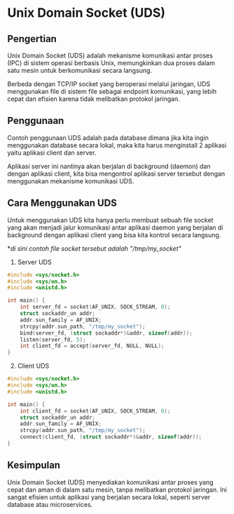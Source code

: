 # Unix Domain Socket (UDS)

## Pengertian

Unix Domain Socket (UDS) adalah mekanisme komunikasi antar proses (IPC) di sistem operasi berbasis Unix, memungkinkan dua proses dalam satu mesin untuk berkomunikasi secara langsung.

Berbeda dengan TCP/IP socket yang beroperasi melalui jaringan, UDS menggunakan file di sistem file sebagai endpoint komunikasi, yang lebih cepat dan efisien karena tidak melibatkan protokol jaringan.

## Penggunaan

Contoh penggunaan UDS adalah pada database dimana jika kita ingin menggunakan database secara lokal, maka kita harus menginstall 2 aplikasi yaitu aplikasi client dan server.

Aplikasi server ini nantinya akan berjalan di background (daemon) dan dengan aplikasi client, kita bisa mengontrol aplikasi server tersebut dengan menggunakan mekanisme komunikasi UDS.

## Cara Menggunakan UDS
Untuk menggunakan UDS kita hanya perlu membuat sebuah file socket yang akan menjadi jalur komunikasi antar aplikasi daemon yang berjalan di background dengan aplikasi client yang bisa kita kontrol secara langsung.

**di sini contoh file socket tersebut adalah "/tmp/my_socket"*

1. Server UDS

```c
#include <sys/socket.h>
#include <sys/un.h>
#include <unistd.h>

int main() {
    int server_fd = socket(AF_UNIX, SOCK_STREAM, 0);
    struct sockaddr_un addr;
    addr.sun_family = AF_UNIX;
    strcpy(addr.sun_path, "/tmp/my_socket");
    bind(server_fd, (struct sockaddr*)&addr, sizeof(addr));
    listen(server_fd, 5);
    int client_fd = accept(server_fd, NULL, NULL);
}
```

2. Client UDS

```c
#include <sys/socket.h>
#include <sys/un.h>
#include <unistd.h>

int main() {
    int client_fd = socket(AF_UNIX, SOCK_STREAM, 0);
    struct sockaddr_un addr;
    addr.sun_family = AF_UNIX;
    strcpy(addr.sun_path, "/tmp/my_socket");
    connect(client_fd, (struct sockaddr*)&addr, sizeof(addr));
}
```

## Kesimpulan

Unix Domain Socket (UDS) menyediakan komunikasi antar proses yang cepat dan aman di dalam satu mesin, tanpa melibatkan protokol jaringan. Ini sangat efisien untuk aplikasi yang berjalan secara lokal, seperti server database atau microservices.
